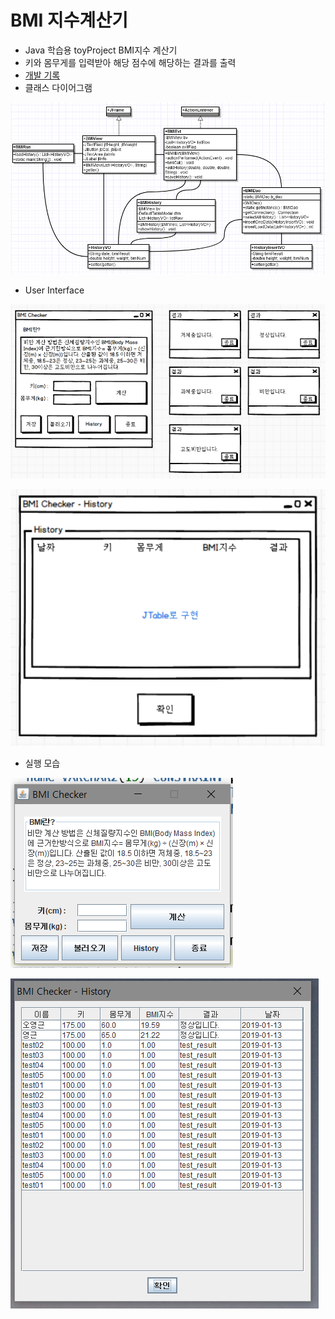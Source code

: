 # BMI 지수계산기

* Java 학습용 toyProject BMI지수 계산기
* 키와 몸무게를 입력받아 해당 점수에 해당하는 결과를 출력
* [개발 기록](https://github.com/younggeun0/BMIChecker/blob/master/LOG.md)
* 클래스 다이어그램

![class diagram](https://github.com/younggeun0/younggeun0.github.io/raw/master/_posts/img/toyProjects/bmi/bmi23.png)

* User Interface

![24](https://github.com/younggeun0/younggeun0.github.io/raw/master/_posts/img/toyProjects/bmi/bmi24.png)

![25](https://github.com/younggeun0/younggeun0.github.io/raw/master/_posts/img/toyProjects/bmi/bmi25.png)

* 실행 모습

![20](https://github.com/younggeun0/younggeun0.github.io/raw/master/_posts/img/toyProjects/bmi/bmi20.png)

![26](https://github.com/younggeun0/younggeun0.github.io/raw/master/_posts/img/toyProjects/bmi/bmi26.png)
